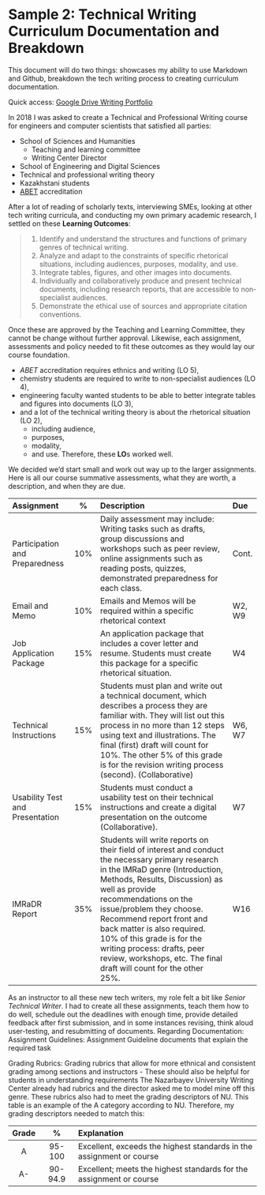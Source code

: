 # Sample 2: Technical Writing Curriculum Documentation and Breakdown
This document will do two things: showcases my ability to use Markdown and Github, breakdown the tech writing process to creating curriculum documentation. 

Quick access: [Google Drive Writing Portfolio](https://drive.google.com/drive/u/1/folders/1VhpufrVIxPvAQPjMgQsXwmbJ6n04ECbd)

In 2018 I was asked to create a Technical and Professional Writing course for engineers and computer scientists that satisfied all parties:
* School of Sciences and Humanities
  * Teaching and learning committee
  * Writing Center Director
* School of Engineering and Digital Sciences
* Technical and professional writing theory
* Kazakhstani students
* [ABET](https://www.abet.org/accreditation/accreditation-criteria/criteria-for-accrediting-engineering-programs-2023-2024/) accreditation 

After a lot of reading of scholarly texts, interviewing SMEs, looking at other tech writing curricula, and conducting my own primary academic research, I settled on these **Learning Outcomes**:  
>1. Identify and understand the structures and functions of primary genres of technical writing.  
>2. Analyze and adapt to the constraints of specific rhetorical situations, including audiences, purposes, modality, and use.  
>3. Integrate tables, figures, and other images into documents.  
>4. Individually and collaboratively produce and present technical documents, including research reports, that are accessible to non-specialist audiences.  
>5. Demonstrate the ethical use of sources and appropriate citation conventions.  

Once these are approved by the Teaching and Learning Committee, they cannot be change without further approval. Likewise, each assignment, assessments and policy needed to fit these outcomes as they would lay our course foundation.
* _ABET_ accreditation requires ethnics and writing (LO 5), 
* chemistry students are required to write to non-specialist audiences (LO 4), 
* engineering faculty wanted students to be able to better integrate tables and figures into documents (LO 3), 
* and a lot of the technical writing theory is about the rhetorical situation (LO 2), 
  * including audience, 
  * purposes, 
  * modality, 
  * and use.
Therefore, these **LO**s worked well. 

We decided we’d start small and work out way up to the larger assignments. Here is all our course summative assessments, what they are worth, a description, and when they are due. 

| Assignment                        | %    | Description                                   | Due   |   
| :---                              |:----:| :---                                          |:---   |
| Participation and Preparedness    | 10%  | Daily assessment may include: Writing tasks such as drafts, group discussions and workshops such as peer review, online assignments such as reading posts, quizzes, demonstrated preparedness for each class.                 |Cont.|
| Email and Memo                    | 10%  | Emails and Memos will be required within a specific rhetorical context  |W2, W9|
| Job Application Package           | 15% | An application package that includes a cover letter and resume. Students must create this package for a specific rhetorical situation.      |W4|
| Technical Instructions            | 15% |  Students must plan and write out a technical document, which describes a process they are familiar with. They will list out this process in no more than 12 steps using text and illustrations. The final (first) draft will count for 10%. The other 5% of this grade is for the revision writing process (second). (Collaborative)    |W6, W7|
| Usability Test and Presentation   | 15% |  Students must conduct a usability test on their technical instructions and create a digital presentation on the outcome (Collaborative).    |W7|
| IMRaDR Report                     | 35% |  Students will write reports on their field of interest and conduct the necessary primary research in the IMRaD genre (Introduction, Methods, Results, Discussion) as well as provide recommendations on the issue/problem they choose. Recommend report front and back matter is also required. 10% of this grade is for the writing process: drafts, peer review, workshops, etc. The final draft will count for the other 25%.     |W16|


As an instructor to all these new tech writers, my role felt a bit like _Senior Technical Writer_. I had to create all these assignments, teach them how to do well, schedule out the deadlines with enough time, provide detailed feedback after first submission, and in some instances revising, think aloud user-testing, and resubmitting of documents. 
Regarding Documentation: 
Assignment Guidelines:
Assignment Guideline documents that explain the required task

Grading Rubrics:
Grading rubrics that allow for more ethnical and consistent grading among sections and instructors
    - These should also be helpful for students in understanding requirements
The Nazarbayev University Writing Center already had rubrics and the director asked me to model mine off this genre. These rubrics also had to meet the grading descriptors of NU. This table is an example of the A category according to NU. Therefore, my grading descriptors needed to match this:

|Grade|%|Explanation|
|:----:| :----:| :--- |
|A|95-100|Excellent, exceeds the highest standards in the assignment or course|
|A-|90-94.9|Excellent; meets the highest standards for the assignment or course|




